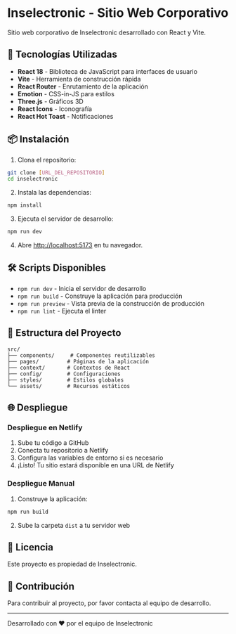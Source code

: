# Inselectronic - Sitio Web Corporativo

Sitio web corporativo de Inselectronic desarrollado con React y Vite.

## 🚀 Tecnologías Utilizadas

- **React 18** - Biblioteca de JavaScript para interfaces de usuario
- **Vite** - Herramienta de construcción rápida
- **React Router** - Enrutamiento de la aplicación
- **Emotion** - CSS-in-JS para estilos
- **Three.js** - Gráficos 3D
- **React Icons** - Iconografía
- **React Hot Toast** - Notificaciones

## 📦 Instalación

1. Clona el repositorio:
```bash
git clone [URL_DEL_REPOSITORIO]
cd inselectronic
```

2. Instala las dependencias:
```bash
npm install
```

3. Ejecuta el servidor de desarrollo:
```bash
npm run dev
```

4. Abre [http://localhost:5173](http://localhost:5173) en tu navegador.

## 🛠️ Scripts Disponibles

- `npm run dev` - Inicia el servidor de desarrollo
- `npm run build` - Construye la aplicación para producción
- `npm run preview` - Vista previa de la construcción de producción
- `npm run lint` - Ejecuta el linter

## 📁 Estructura del Proyecto

```
src/
├── components/     # Componentes reutilizables
├── pages/         # Páginas de la aplicación
├── context/       # Contextos de React
├── config/        # Configuraciones
├── styles/        # Estilos globales
└── assets/        # Recursos estáticos
```

## 🌐 Despliegue

### Despliegue en Netlify

1. Sube tu código a GitHub
2. Conecta tu repositorio a Netlify
3. Configura las variables de entorno si es necesario
4. ¡Listo! Tu sitio estará disponible en una URL de Netlify

### Despliegue Manual

1. Construye la aplicación:
```bash
npm run build
```

2. Sube la carpeta `dist` a tu servidor web

## 📄 Licencia

Este proyecto es propiedad de Inselectronic.

## 🤝 Contribución

Para contribuir al proyecto, por favor contacta al equipo de desarrollo.

---

Desarrollado con ❤️ por el equipo de Inselectronic